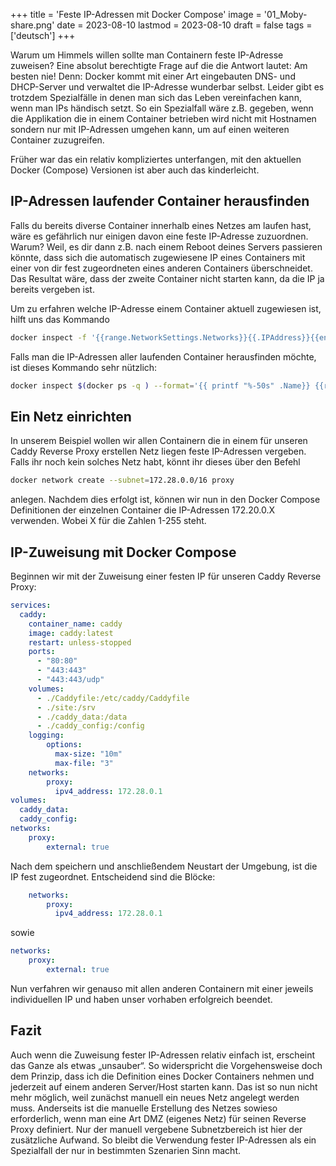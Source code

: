 +++
title = 'Feste IP-Adressen mit Docker Compose'
image = '01_Moby-share.png'
date = 2023-08-10
lastmod = 2023-08-10
draft = false
tags = ['deutsch']
+++

Warum um Himmels willen sollte man Containern feste IP-Adresse zuweisen? 
Eine absolut berechtigte Frage auf die die Antwort lautet: Am besten nie! 
Denn: Docker kommt mit einer Art eingebauten DNS- und DHCP-Server und verwaltet die IP-Adresse 
wunderbar selbst. Leider gibt es trotzdem Spezialfälle in denen man sich das Leben vereinfachen kann, 
wenn man IPs händisch setzt. 
So ein Spezialfall wäre z.B. gegeben, wenn die Applikation die in einem Container betrieben wird 
nicht mit Hostnamen sondern nur mit IP-Adressen umgehen kann, um auf einen weiteren Container zuzugreifen.

Früher war das ein relativ kompliziertes unterfangen, mit den aktuellen Docker (Compose) Versionen 
ist aber auch das kinderleicht.

## IP-Adressen laufender Container herausfinden

Falls du bereits diverse Container innerhalb eines Netzes am laufen hast, 
wäre es gefährlich nur einigen davon eine feste IP-Adresse zuzuordnen. 
Warum? Weil, es dir dann z.B. nach einem Reboot deines Servers passieren könnte, 
dass sich die automatisch zugewiesene IP eines Containers mit einer von dir fest 
zugeordneten eines anderen Containers überschneidet. Das Resultat wäre, 
dass der zweite Container nicht starten kann, da die IP ja bereits vergeben ist.

Um zu erfahren welche IP-Adresse einem Container aktuell zugewiesen ist, hilft uns das Kommando

```bash
docker inspect -f '{{range.NetworkSettings.Networks}}{{.IPAddress}}{{end}}' CONTAINERNAMEoderID
```

Falls man die IP-Adressen aller laufenden Container herausfinden möchte, ist dieses Kommando sehr nützlich:

```bash
docker inspect $(docker ps -q ) --format='{{ printf "%-50s" .Name}} {{range .NetworkSettings.Networks}}{{.IPAddress}} {{end}}'
```

## Ein Netz einrichten

In unserem Beispiel wollen wir allen Containern die in einem für unseren Caddy Reverse Proxy erstellen 
Netz liegen feste IP-Adressen vergeben. Falls ihr noch kein solches Netz habt, könnt ihr dieses über den Befehl

```bash
docker network create --subnet=172.28.0.0/16 proxy
```

anlegen. Nachdem dies erfolgt ist, können wir nun in den Docker Compose Definitionen der 
einzelnen Container die IP-Adressen 172.20.0.X verwenden. Wobei X für die Zahlen 1-255 steht.

## IP-Zuweisung mit Docker Compose

Beginnen wir mit der Zuweisung einer festen IP für unseren Caddy Reverse Proxy:

```yaml
services:
  caddy:
    container_name: caddy
    image: caddy:latest
    restart: unless-stopped
    ports:
      - "80:80"
      - "443:443"
      - "443:443/udp"
    volumes:
      - ./Caddyfile:/etc/caddy/Caddyfile
      - ./site:/srv
      - ./caddy_data:/data
      - ./caddy_config:/config
    logging:
        options:
          max-size: "10m"
          max-file: "3"
    networks:
        proxy:
          ipv4_address: 172.28.0.1
volumes:
  caddy_data:
  caddy_config:
networks:
    proxy:
        external: true
```

Nach dem speichern und anschließendem Neustart der Umgebung, ist die IP fest zugeordnet. 
Entscheidend sind die Blöcke:

```yaml
    networks:
        proxy:
          ipv4_address: 172.28.0.1
```

sowie

```yaml
networks:
    proxy:
        external: true
```

Nun verfahren wir genauso mit allen anderen Containern mit einer jeweils individuellen IP 
und haben unser vorhaben erfolgreich beendet.

## Fazit

Auch wenn die Zuweisung fester IP-Adressen relativ einfach ist, erscheint das Ganze als etwas „unsauber“. 
So widerspricht die Vorgehensweise doch dem Prinzip, 
dass ich die Definition eines Docker Containers nehmen und jederzeit auf einem anderen Server/Host 
starten kann. Das ist so nun nicht mehr möglich, weil zunächst manuell ein neues Netz angelegt werden muss. 
Anderseits ist die manuelle Erstellung des Netzes sowieso erforderlich, 
wenn man eine Art DMZ (eigenes Netz) für seinen Reverse Proxy definiert. 
Nur der manuell vergebene Subnetzbereich ist hier der zusätzliche Aufwand. 
So bleibt die Verwendung fester IP-Adressen als ein Spezialfall der nur in bestimmten Szenarien Sinn macht.
